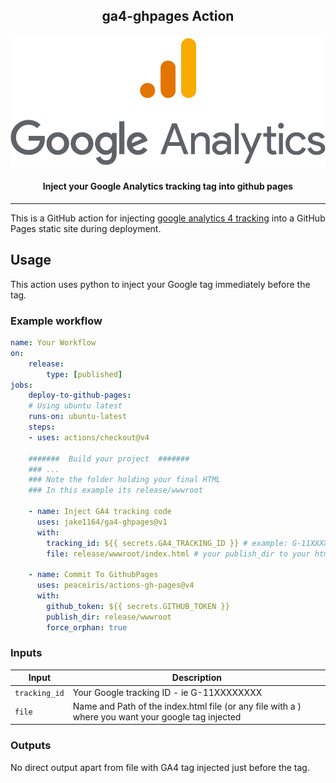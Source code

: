<div align="center"> 
    <h2 >ga4-ghpages Action</h2>
    <img alt="GA4 Logo" src="./images/analytics-logo.png" />
    <h4>Inject your Google Analytics tracking tag into github pages </h4>
</div>

<hr />

This is a GitHub action for injecting [google analytics 4 tracking](https://support.google.com/analytics/answer/9304153) into a GitHub Pages static site during deployment.

## Usage

This action uses python to inject your Google tag immediately before the </Head> tag. 

### Example workflow

``` yaml
name: Your Workflow
on: 
    release:
        type: [published]
jobs:
    deploy-to-github-pages:
    # Using ubuntu latest
    runs-on: ubuntu-latest
    steps:
    - uses: actions/checkout@v4

    #######  Build your project  #######
    ### ...
    ### Note the folder holding your final HTML
    ### In this example its release/wwwroot

    - name: Inject GA4 tracking code
      uses: jake1164/ga4-ghpages@v1
      with:
        tracking_id: ${{ secrets.GA4_TRACKING_ID }} # example: G-11XXXXXXXX
        file: release/wwwroot/index.html # your publish_dir to your html code before being published.

    - name: Commit To GithubPages
      uses: peaceiris/actions-gh-pages@v4
      with:
        github_token: ${{ secrets.GITHUB_TOKEN }}
        publish_dir: release/wwwroot 
        force_orphan: true
```

### Inputs
| Input                 | Description                                                                                                         |
|-----------------------|---------------------------------------------------------------------------------------------------------------------|
| `tracking_id`         | Your Google tracking ID - ie  G-11XXXXXXXX                                                                          |
| `file`                | Name and Path of the index.html file (or any file with a </head>) where you want your google tag injected           |

### Outputs

No direct output apart from file with GA4 tag injected just before the </head> tag.


